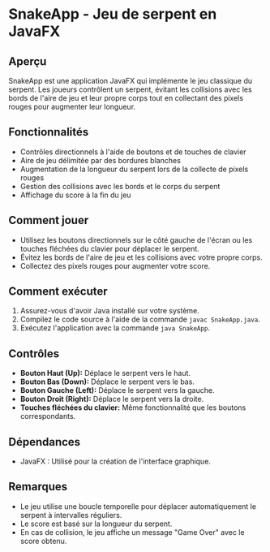 # **SnakeApp - Jeu de serpent en JavaFX**

## Aperçu
SnakeApp est une application JavaFX qui implémente le jeu classique du serpent. Les joueurs contrôlent un serpent, évitant les collisions avec les bords de l'aire de jeu et leur propre corps tout en collectant des pixels rouges pour augmenter leur longueur.

## Fonctionnalités
- Contrôles directionnels à l'aide de boutons et de touches de clavier
- Aire de jeu délimitée par des bordures blanches
- Augmentation de la longueur du serpent lors de la collecte de pixels rouges
- Gestion des collisions avec les bords et le corps du serpent
- Affichage du score à la fin du jeu

## Comment jouer
- Utilisez les boutons directionnels sur le côté gauche de l'écran ou les touches fléchées du clavier pour déplacer le serpent.
- Évitez les bords de l'aire de jeu et les collisions avec votre propre corps.
- Collectez des pixels rouges pour augmenter votre score.

## Comment exécuter
1. Assurez-vous d'avoir Java installé sur votre système.
2. Compilez le code source à l'aide de la commande `javac SnakeApp.java`.
3. Exécutez l'application avec la commande `java SnakeApp`.

## Contrôles
- **Bouton Haut (Up):** Déplace le serpent vers le haut.
- **Bouton Bas (Down):** Déplace le serpent vers le bas.
- **Bouton Gauche (Left):** Déplace le serpent vers la gauche.
- **Bouton Droit (Right):** Déplace le serpent vers la droite.
- **Touches fléchées du clavier:** Même fonctionnalité que les boutons correspondants.

## Dépendances
- JavaFX : Utilisé pour la création de l'interface graphique.

## Remarques
- Le jeu utilise une boucle temporelle pour déplacer automatiquement le serpent à intervalles réguliers.
- Le score est basé sur la longueur du serpent.
- En cas de collision, le jeu affiche un message "Game Over" avec le score obtenu.

